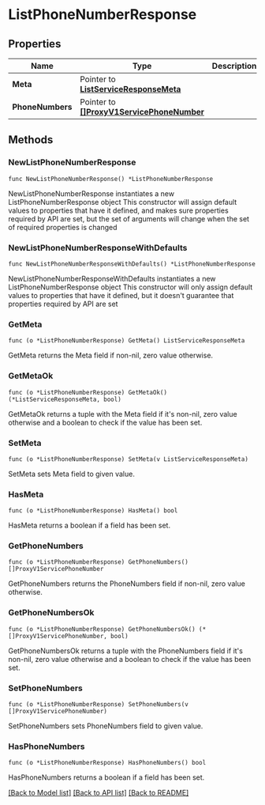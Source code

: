 # ListPhoneNumberResponse

## Properties

Name | Type | Description | Notes
------------ | ------------- | ------------- | -------------
**Meta** | Pointer to [**ListServiceResponseMeta**](ListServiceResponse_meta.md) |  | [optional] 
**PhoneNumbers** | Pointer to [**[]ProxyV1ServicePhoneNumber**](ProxyV1ServicePhoneNumber.md) |  | [optional] 

## Methods

### NewListPhoneNumberResponse

`func NewListPhoneNumberResponse() *ListPhoneNumberResponse`

NewListPhoneNumberResponse instantiates a new ListPhoneNumberResponse object
This constructor will assign default values to properties that have it defined,
and makes sure properties required by API are set, but the set of arguments
will change when the set of required properties is changed

### NewListPhoneNumberResponseWithDefaults

`func NewListPhoneNumberResponseWithDefaults() *ListPhoneNumberResponse`

NewListPhoneNumberResponseWithDefaults instantiates a new ListPhoneNumberResponse object
This constructor will only assign default values to properties that have it defined,
but it doesn't guarantee that properties required by API are set

### GetMeta

`func (o *ListPhoneNumberResponse) GetMeta() ListServiceResponseMeta`

GetMeta returns the Meta field if non-nil, zero value otherwise.

### GetMetaOk

`func (o *ListPhoneNumberResponse) GetMetaOk() (*ListServiceResponseMeta, bool)`

GetMetaOk returns a tuple with the Meta field if it's non-nil, zero value otherwise
and a boolean to check if the value has been set.

### SetMeta

`func (o *ListPhoneNumberResponse) SetMeta(v ListServiceResponseMeta)`

SetMeta sets Meta field to given value.

### HasMeta

`func (o *ListPhoneNumberResponse) HasMeta() bool`

HasMeta returns a boolean if a field has been set.

### GetPhoneNumbers

`func (o *ListPhoneNumberResponse) GetPhoneNumbers() []ProxyV1ServicePhoneNumber`

GetPhoneNumbers returns the PhoneNumbers field if non-nil, zero value otherwise.

### GetPhoneNumbersOk

`func (o *ListPhoneNumberResponse) GetPhoneNumbersOk() (*[]ProxyV1ServicePhoneNumber, bool)`

GetPhoneNumbersOk returns a tuple with the PhoneNumbers field if it's non-nil, zero value otherwise
and a boolean to check if the value has been set.

### SetPhoneNumbers

`func (o *ListPhoneNumberResponse) SetPhoneNumbers(v []ProxyV1ServicePhoneNumber)`

SetPhoneNumbers sets PhoneNumbers field to given value.

### HasPhoneNumbers

`func (o *ListPhoneNumberResponse) HasPhoneNumbers() bool`

HasPhoneNumbers returns a boolean if a field has been set.


[[Back to Model list]](../README.md#documentation-for-models) [[Back to API list]](../README.md#documentation-for-api-endpoints) [[Back to README]](../README.md)


